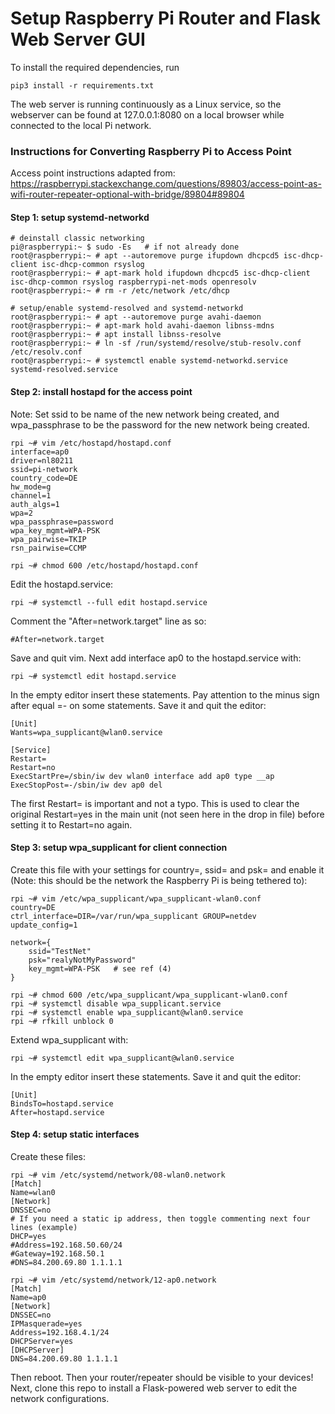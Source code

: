 # Setup Raspberry Pi Router and Flask Web Server GUI

To install the required dependencies, run
```
pip3 install -r requirements.txt
```
The web server is running continuously as a Linux service, so the webserver can be found at 127.0.0.1:8080 on a local browser while connected to the local Pi network. 

### Instructions for Converting Raspberry Pi to Access Point
Access point instructions adapted from:  
 https://raspberrypi.stackexchange.com/questions/89803/access-point-as-wifi-router-repeater-optional-with-bridge/89804#89804

#### Step 1: setup systemd-networkd
```
# deinstall classic networking
pi@raspberrypi:~ $ sudo -Es   # if not already done
root@raspberrypi:~ # apt --autoremove purge ifupdown dhcpcd5 isc-dhcp-client isc-dhcp-common rsyslog
root@raspberrypi:~ # apt-mark hold ifupdown dhcpcd5 isc-dhcp-client isc-dhcp-common rsyslog raspberrypi-net-mods openresolv
root@raspberrypi:~ # rm -r /etc/network /etc/dhcp

# setup/enable systemd-resolved and systemd-networkd
root@raspberrypi:~ # apt --autoremove purge avahi-daemon
root@raspberrypi:~ # apt-mark hold avahi-daemon libnss-mdns
root@raspberrypi:~ # apt install libnss-resolve
root@raspberrypi:~ # ln -sf /run/systemd/resolve/stub-resolv.conf /etc/resolv.conf
root@raspberrypi:~ # systemctl enable systemd-networkd.service systemd-resolved.service
```
#### Step 2: install hostapd for the access point
Note: Set ssid to be name of the new network being created, and wpa_passphrase to be the password for the new network being created.
```
rpi ~# vim /etc/hostapd/hostapd.conf
interface=ap0
driver=nl80211
ssid=pi-network
country_code=DE
hw_mode=g
channel=1
auth_algs=1
wpa=2
wpa_passphrase=password
wpa_key_mgmt=WPA-PSK
wpa_pairwise=TKIP
rsn_pairwise=CCMP

rpi ~# chmod 600 /etc/hostapd/hostapd.conf
```
Edit the hostapd.service:
```
rpi ~# systemctl --full edit hostapd.service
```
Comment the "After=network.target" line as so:
```
#After=network.target
```
Save and quit vim. Next add interface ap0 to the hostapd.service with:
```
rpi ~# systemctl edit hostapd.service
```
In the empty editor insert these statements. Pay attention to the minus sign after equal =- on some statements. Save it and quit the editor:
```
[Unit]
Wants=wpa_supplicant@wlan0.service

[Service]
Restart=
Restart=no
ExecStartPre=/sbin/iw dev wlan0 interface add ap0 type __ap
ExecStopPost=-/sbin/iw dev ap0 del
```
The first Restart= is important and not a typo. This is used to clear the original Restart=yes in the main unit (not seen here in the drop in file) before setting it to Restart=no again.

#### Step 3: setup wpa_supplicant for client connection
Create this file with your settings for country=, ssid= and psk= and enable it (Note: this should be the network the Raspberry Pi is being tethered to):
```
rpi ~# vim /etc/wpa_supplicant/wpa_supplicant-wlan0.conf 
country=DE
ctrl_interface=DIR=/var/run/wpa_supplicant GROUP=netdev
update_config=1

network={
    ssid="TestNet"
    psk="realyNotMyPassword"
    key_mgmt=WPA-PSK   # see ref (4)
}

rpi ~# chmod 600 /etc/wpa_supplicant/wpa_supplicant-wlan0.conf
rpi ~# systemctl disable wpa_supplicant.service
rpi ~# systemctl enable wpa_supplicant@wlan0.service
rpi ~# rfkill unblock 0
```
Extend wpa_supplicant with:
```
rpi ~# systemctl edit wpa_supplicant@wlan0.service
```
In the empty editor insert these statements. Save it and quit the editor:
```
[Unit]
BindsTo=hostapd.service
After=hostapd.service
```
#### Step 4: setup static interfaces
Create these files:
```
rpi ~# vim /etc/systemd/network/08-wlan0.network 
[Match]
Name=wlan0
[Network]
DNSSEC=no
# If you need a static ip address, then toggle commenting next four lines (example)
DHCP=yes
#Address=192.168.50.60/24
#Gateway=192.168.50.1
#DNS=84.200.69.80 1.1.1.1
```
```
rpi ~# vim /etc/systemd/network/12-ap0.network 
[Match]
Name=ap0
[Network]
DNSSEC=no
IPMasquerade=yes
Address=192.168.4.1/24
DHCPServer=yes
[DHCPServer]
DNS=84.200.69.80 1.1.1.1
```
Then reboot. Then your router/repeater should be visible to your devices!  
Next, clone this repo to install a Flask-powered web server to edit the network configurations.



